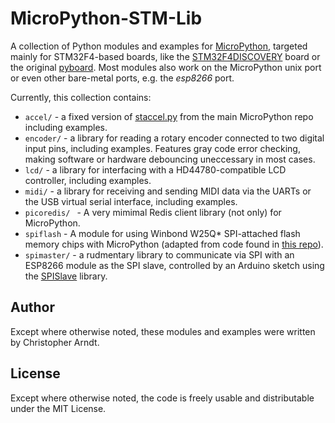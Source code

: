 MicroPython-STM-Lib
===================

A collection of Python modules and examples for [MicroPython], targeted mainly
for STM32F4-based boards, like the [STM32F4DISCOVERY] board or the original
[pyboard]. Most modules also work on the MicroPython unix port or even other
bare-metal ports, e.g. the *esp8266* port.

Currently, this collection contains:

* `accel/` - a fixed version of [staccel.py] from the main MicroPython repo
  including examples.
* `encoder/` - a library for reading a rotary encoder connected to two digital
  input pins, including examples. Features gray code error checking, making
  software or hardware debouncing uneccessary in most cases.
* `lcd/` - a library for interfacing with a HD44780-compatible LCD controller,
  including examples.
* `midi/` - a library for receiving and sending MIDI data via the UARTs or the
  USB virtual serial interface, including examples.
* `picoredis/ ` - A very mimimal Redis client library (not only) for
  MicroPython.
* `spiflash` - A module for using Winbond W25Q* SPI-attached flash memory chips
  with MicroPython (adapted from code found in
  [this repo](https://github.com/manitou48/pyboard)).
* `spimaster/` - a rudmentary library to communicate via SPI with an ESP8266
  module as the SPI slave, controlled by an Arduino sketch using the [SPISlave]
  library.


Author
------

Except where otherwise noted, these modules and examples were written by
Christopher Arndt.


License
-------

Except where otherwise noted, the code is freely usable and distributable
under the MIT License.


[micropython]: http://micropython.org/
[stm32f4discovery]: http://www.st.com/web/catalog/tools/FM116/SC959/SS1532/PF252419
[pyboard]: https://store.micropython.org/#/products/PYBv1_1
[staccel.py]: https://github.com/micropython/micropython/blob/master/stmhal/boards/STM32F4DISC/staccel.py
[spislave]: https://github.com/esp8266/Arduino/tree/master/libraries/SPISlave
